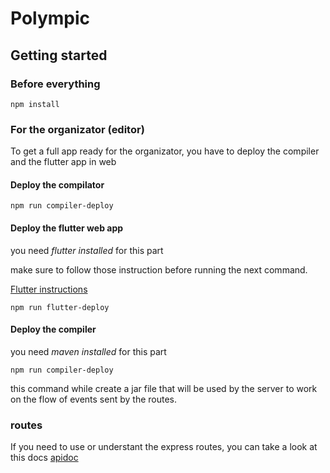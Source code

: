 # Polympic

## Getting started

### **Before everything**

`npm install`

### For the organizator (editor)

To get a full app ready for the organizator,
you have to deploy the compiler and the flutter app in web

#### Deploy the compilator

`npm run compiler-deploy`

#### Deploy the flutter web app

you need *flutter installed* for this part

make sure to follow those instruction before running the next command.

[Flutter instructions](../polympic/readme.md)

`npm run flutter-deploy`

#### Deploy the compiler

you need *maven installed* for this part

`npm run compiler-deploy`

this command while create a jar file that will be used by the server
to work on the flow of events sent by the routes.

### routes

If you need to use or understant the express routes, you can take a look at this docs
[apidoc](https://polympic.otakedev.com/doc/)

